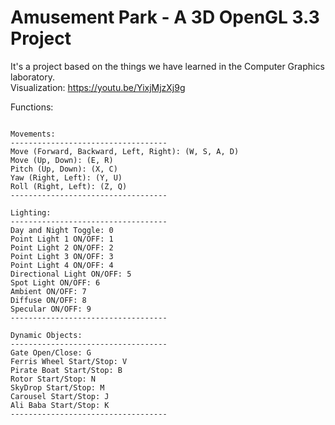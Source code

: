 # Amusement Park - A 3D OpenGL 3.3 Project
It's a project based on the things we have learned in the Computer Graphics laboratory. \
Visualization: https://youtu.be/YixjMjzXj9g
 
 Functions: 
~~~~~~~~~~~~~~~~~~~~ \

Movements:
----------------------------------- 
Move (Forward, Backward, Left, Right): (W, S, A, D) 
Move (Up, Down): (E, R) 
Pitch (Up, Down): (X, C) 
Yaw (Right, Left): (Y, U)
Roll (Right, Left): (Z, Q) 
-----------------------------------

Lighting: 
----------------------------------- 
Day and Night Toggle: 0 
Point Light 1 ON/OFF: 1 
Point Light 2 ON/OFF: 2 
Point Light 3 ON/OFF: 3 
Point Light 4 ON/OFF: 4 
Directional Light ON/OFF: 5 
Spot Light ON/OFF: 6 
Ambient ON/OFF: 7
Diffuse ON/OFF: 8 
Specular ON/OFF: 9 
----------------------------------- 

Dynamic Objects: 
----------------------------------- 
Gate Open/Close: G 
Ferris Wheel Start/Stop: V 
Pirate Boat Start/Stop: B 
Rotor Start/Stop: N 
SkyDrop Start/Stop: M 
Carousel Start/Stop: J 
Ali Baba Start/Stop: K 
----------------------------------- 
